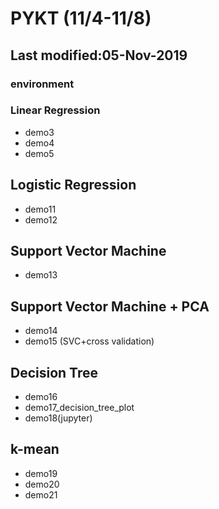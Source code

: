 # PYKT (11/4-11/8)
## Last modified:05-Nov-2019

### environment

### Linear Regression
* demo3
* demo4
* demo5


## Logistic Regression

* demo11
* demo12

## Support Vector Machine

* demo13

## Support Vector Machine + PCA

* demo14
* demo15 (SVC+cross validation)

## Decision Tree

* demo16
* demo17_decision_tree_plot
* demo18(jupyter)

## k-mean

* demo19
* demo20
* demo21